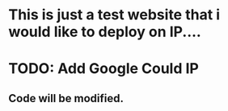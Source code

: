 # This is just a test website that i would like to deploy on IP....
# TODO: Add Google Could IP


## Code will be modified. 

